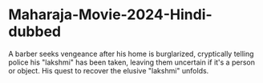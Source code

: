 # Maharaja-Movie-2024-Hindi-dubbed
A barber seeks vengeance after his home is burglarized, cryptically telling police his "lakshmi" has been taken, leaving them uncertain if it's a person or object. His quest to recover the elusive "lakshmi" unfolds.
